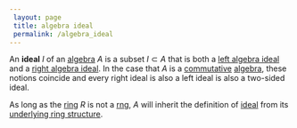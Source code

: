 ```yaml
---
 layout: page
 title: algebra ideal
 permalink: /algebra_ideal
---
```



An **ideal** $I$ of an [algebra](https://defsmath.github.io/DefsMath/algebra_over_a_field) $A$ is a subset $I\subset A$ that is both a [left algebra ideal](https://defsmath.github.io/DefsMath/left_algebra_ideal) and a [right algebra ideal](https://defsmath.github.io/DefsMath/right_algebra_ideal). In the case that $A$ is a [commutative](https://defsmath.github.io/DefsMath/commutative) [algebra](https://defsmath.github.io/DefsMath/#####################algebra), these notions coincide and every right ideal is also a left ideal is also a two-sided ideal.

As long as the [ring](https://defsmath.github.io/DefsMath/ring) $R$ is not a [rng](https://defsmath.github.io/DefsMath/rng), $A$ will inherit the definition of [ideal](https://defsmath.github.io/DefsMath/ring_ideal) from its [underlying ring structure](https://defsmath.github.io/DefsMath/algebras_are_rings).